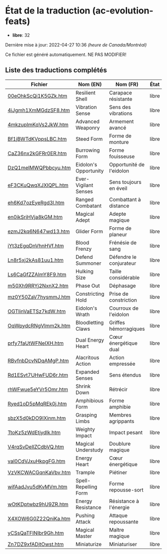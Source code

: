 # État de la traduction (ac-evolution-feats)

 * **libre**: 32


Dernière mise à jour: 2022-04-27 10:36 *(heure de Canada/Montréal)*

Ce fichier est généré automatiquement. NE PAS MODIFIER!
## Liste des traductions complétés

| Fichier   | Nom (EN)    | Nom (FR)    | État |
|-----------|-------------|-------------|:----:|
|[00eOhkScQi1K5GZk.htm](ac-evolution-feats/00eOhkScQi1K5GZk.htm)|Resilient Shell|Carapace résistante|libre|
|[4iJgmh1XmMGdzSF8.htm](ac-evolution-feats/4iJgmh1XmMGdzSF8.htm)|Vibration Sense|Sens des vibrations|libre|
|[4mkzupImKqVs2JkW.htm](ac-evolution-feats/4mkzupImKqVs2JkW.htm)|Advanced Weaponry|Armement avancé|libre|
|[Bf1jBWTdKVppsLBC.htm](ac-evolution-feats/Bf1jBWTdKVppsLBC.htm)|Steed Form|Forme de monture|libre|
|[CaZ36nx2kGFRr0ER.htm](ac-evolution-feats/CaZ36nx2kGFRr0ER.htm)|Burrowing Form|Forme fouisseuse|libre|
|[DzQ1melMWQPbbcyu.htm](ac-evolution-feats/DzQ1melMWQPbbcyu.htm)|Eidolon's Opportunity|Opportunité de l'eidolon|libre|
|[eF3CKuQwqXJXIQPL.htm](ac-evolution-feats/eF3CKuQwqXJXIQPL.htm)|Ever-Vigilant Senses|Sens toujours en éveil|libre|
|[eh6Kd7ozEyeRgd3l.htm](ac-evolution-feats/eh6Kd7ozEyeRgd3l.htm)|Ranged Combatant|Combattant à distance|libre|
|[en0ikSriHVja8kGM.htm](ac-evolution-feats/en0ikSriHVja8kGM.htm)|Magical Adept|Adepte magique|libre|
|[ezmJ2kq6N647wd13.htm](ac-evolution-feats/ezmJ2kq6N647wd13.htm)|Glider Form|Forme de planeur|libre|
|[iYt3zEgqDnVhnHVf.htm](ac-evolution-feats/iYt3zEgqDnVhnHVf.htm)|Blood Frenzy|Frénésie de sang|libre|
|[Ln8r5xj2kAs81uu1.htm](ac-evolution-feats/Ln8r5xj2kAs81uu1.htm)|Defend Summoner|Défendre le conjurateur|libre|
|[Ls6CaGfZZAlmY8F9.htm](ac-evolution-feats/Ls6CaGfZZAlmY8F9.htm)|Hulking Size|Taille considérable|libre|
|[m50Xh9RRYj2NxnX2.htm](ac-evolution-feats/m50Xh9RRYj2NxnX2.htm)|Phase Out|Déphasage|libre|
|[mz0Y50ZaV7hysmmJ.htm](ac-evolution-feats/mz0Y50ZaV7hysmmJ.htm)|Constricting Hold|Prise de constriction|libre|
|[OGTIinVaETSz7kdW.htm](ac-evolution-feats/OGTIinVaETSz7kdW.htm)|Eidolon's Wrath|Courroux de l'eidolon|libre|
|[OqWpydcRNgVlmm2k.htm](ac-evolution-feats/OqWpydcRNgVlmm2k.htm)|Bloodletting Claws|Griffes hémorragiques|libre|
|[prfy7faUtWFNeIXH.htm](ac-evolution-feats/prfy7faUtWFNeIXH.htm)|Dual Energy Heart|Cœur énergétique dual|libre|
|[RBvfnbDcvNDqAMgP.htm](ac-evolution-feats/RBvfnbDcvNDqAMgP.htm)|Alacritous Action|Action empressée|libre|
|[Rd1ESvt7UHwFUD6r.htm](ac-evolution-feats/Rd1ESvt7UHwFUD6r.htm)|Expanded Senses|Sens étendus|libre|
|[rhWFwue5eYVr5Omr.htm](ac-evolution-feats/rhWFwue5eYVr5Omr.htm)|Shrink Down|Rétrécir|libre|
|[Ryed1oD5pMqREk0j.htm](ac-evolution-feats/Ryed1oD5pMqREk0j.htm)|Amphibious Form|Forme amphibie|libre|
|[sbzX5d0kDO9IXinm.htm](ac-evolution-feats/sbzX5d0kDO9IXinm.htm)|Grasping Limbs|Membres agrippants|libre|
|[TtoKz5zWdEtjydlk.htm](ac-evolution-feats/TtoKz5zWdEtjydlk.htm)|Weighty Impact|Impact pesant|libre|
|[V4rqSvDeIlZCdbVQ.htm](ac-evolution-feats/V4rqSvDeIlZCdbVQ.htm)|Magical Understudy|Doublure magique|libre|
|[val0CdVJxuHkpgFG.htm](ac-evolution-feats/val0CdVJxuHkpgFG.htm)|Energy Heart|Cœur énergétique|libre|
|[VzVKCWACGqnKaVbv.htm](ac-evolution-feats/VzVKCWACGqnKaVbv.htm)|Trample|Piétiner|libre|
|[wifAadJvu5dKvMVm.htm](ac-evolution-feats/wifAadJvu5dKvMVm.htm)|Spell-Repelling Form|Forme repousse-sort|libre|
|[wOtKDptwbz9hU9ZR.htm](ac-evolution-feats/wOtKDptwbz9hU9ZR.htm)|Energy Resistance|Résistance à l'énergie|libre|
|[X4XOW6G0Z22QniKa.htm](ac-evolution-feats/X4XOW6G0Z22QniKa.htm)|Pushing Attack|Attaque repoussante|libre|
|[yCSsQaTFINIbr9Gh.htm](ac-evolution-feats/yCSsQaTFINIbr9Gh.htm)|Magical Master|Maître magique|libre|
|[Zn7DZ9xfADjtOwst.htm](ac-evolution-feats/Zn7DZ9xfADjtOwst.htm)|Miniaturize|Miniaturiser|libre|
